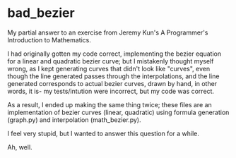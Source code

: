 # bad_bezier
My partial answer to an exercise from Jeremy Kun's A Programmer's Introduction to Mathematics.

I had originally gotten my code correct, implementing the bezier equation for a linear and quadratic bezier curve; but I mistakenly thought myself wrong, as I kept generating curves that didn't look like "curves", even though the line generated passes through the interpolations, and the line generated corresponds  to actual bezier curves, drawn by hand, in other words, it is- my tests/intution were incorrect, but my code was correct.

As a result, I ended up making the same thing twice; these files are an implementation of bezier curves (linear, quadratic) using formula generation (graph.py) and interpolation (math_bezier.py).

I feel very stupid, but I wanted to answer this question for a while.

Ah, well.
